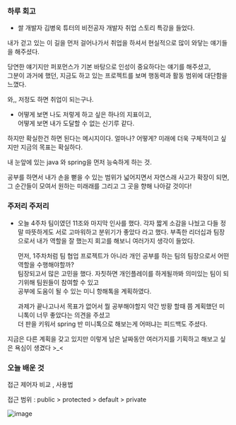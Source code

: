 ### 하루 회고  

- 쌀 개발자 김병욱 튜터의 비전공자 개발자 취업 스토리 특강을 들었다.  

내가 걷고 있는 이 길을 먼저 걸어나가서 취업을 하셔서 현실적으로 많이 와닿는 얘기들을 해주셨다.   

당연한 얘기지만 퍼포먼스가 기본 바탕으로 인성이 중요하다는 얘기를 해주셨고,   
그분이 과거에 했던, 지금도 하고 있는 프로젝트를 보며 행동력과 활동 범위에 대단함을 느꼈다.  

와,, 저정도 하면 취업이 되는구나.

- 어떻게 보면 나도 저렇게 하고 싶은 하나의 지표이고,  
어떻게 보면 내가 도달할 수 없는 신기루 같다.  
 
하지만 확실한건 하면 된다는 메시지이다. 얼마나? 어떻게? 미래에 더욱 구체적이고 싶지만 지금의 목표는 확실하다.  

 내 눈앞에 있는 java 와 spring을 먼저 능숙하게 하는 것.  

공부를 하면서 내가 손을 뻗을 수 있는 범위가 넓어지면서 자연스래 사고가 확장이 되면,  
그 순간들이 모여서 원하는 미래래를 그리고 그 곳을 향해 나아갈 것이다!  

### 주저리 주저리

- 오늘 4주차 팀이였던 11조와 마지막 인사를 했다. 
각자 짧게 소감을 나눴고 다들 정말 따뜻하게도 서로 고마워하고 분위기가 좋았다 라고 했다. 
부족한 리더십과 팀장으로서 내가 역할을 잘 했는지 회고를 해보니 여러가지 생각이 들었다.  

  먼저, 1주차처럼 팀 협업 프로젝트가 아니라 개인 공부를 하는 팀의 팀장으로서 어떤 역할을 수행해야할까?   
팀장되고서 많은 고민을 했다. 자칫하면 개인플레이를 하게될까봐 의미있는 팀이 되기위해 팀원들이 참여할 수 있고   
공부에 도움이 될 수 있는 미니 항해톡을 계획하였다.  

  과제가 끝나고나서 목표가 없어서 뭘 공부해야할지 약간 방황 할때 쯤 계획했던 미니톡이 너무 좋았다는 의견을 주셨고  
 더 판을 키워서 spring 반 미니톡으로 해보는게 어떠냐는 피드백도 주셨다.  

지금은 다른 계획을 갖고 있지만 이렇게 남은 날짜동안 여러가지를 기획하고 해보고 싶은 욕심이 생겼다 >_<

### 오늘 배운 것

접근 제어자 비교 , 사용법

접근 범위 : public > protected > default > private

![image](https://user-images.githubusercontent.com/80080041/124143839-69e61c00-dac6-11eb-97c7-022c185900f8.png)

